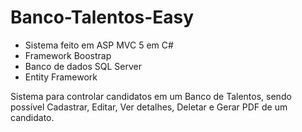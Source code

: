 # Banco-Talentos-Easy

- Sistema feito em ASP MVC 5 em C#
- Framework Boostrap
- Banco de dados SQL Server
- Entity Framework

Sistema para controlar candidatos em um Banco de Talentos, sendo possível Cadastrar, Editar, Ver detalhes, Deletar e Gerar PDF de um candidato.
